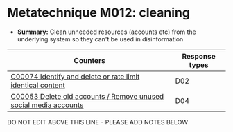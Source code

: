 # Metatechnique M012: cleaning

* **Summary:** Clean unneeded resources (accounts etc) from the underlying system so they can't be used in disinformation


| Counters | Response types |
| -------- | -------------- |
| [C00074 Identify and delete or rate limit identical content](../../generated_pages/counters/C00074.md) | D02 |
| [C00053 Delete old accounts / Remove unused social media accounts](../../generated_pages/counters/C00053.md) | D04 |



DO NOT EDIT ABOVE THIS LINE - PLEASE ADD NOTES BELOW